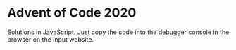 # Advent of Code 2020

Solutions in JavaScript. Just copy the code into the debugger console in the browser on the input website.